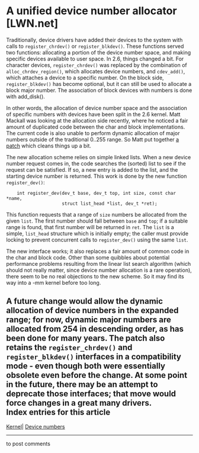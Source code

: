 # A unified device number allocator [LWN.net]

Traditionally, device drivers have added their devices to the system with calls to `register_chrdev()` or `register_blkdev()`. These functions served two functions: allocating a portion of the device number space, and making specific devices available to user space. In 2.6, things changed a bit. For character devices, `register_chrdev()` was replaced by the combination of `alloc_chrdev_region()`, which allocates device numbers, and `cdev_add()`, which attaches a device to a specific number. On the block side, `register_blkdev()` has become optional, but it can still be used to allocate a block major number. The association of block devices with numbers is done with add_disk(). 

In other words, the allocation of device number space and the association of specific numbers with devices have been split in the 2.6 kernel. Matt Mackall was looking at the allocation side recently, where he noticed a fair amount of duplicated code between the char and block implementations. The current code is also unable to perform dynamic allocation of major numbers outside of the traditional 0..255 range. So Matt put together [a patch](/Articles/126743/) which cleans things up a bit. 

The new allocation scheme relies on simple linked lists. When a new device number request comes in, the code searches the (sorted) list to see if the request can be satisfied. If so, a new entry is added to the list, and the starting device number is returned. This work is done by the new function `register_dev()`: 
    
    
        int register_dev(dev_t base, dev_t top, int size, const char *name,
                         struct list_head *list, dev_t *ret);
    

This function requests that a range of `size` numbers be allocated from the given `list`. The first number should fall between `base` and `top`; if a suitable range is found, that first number will be returned in `ret`. The `list` is a simple, `list_head` structure which is initially empty; the caller must provide locking to prevent concurrent calls to `register_dev()` using the same `list`. 

The new interface works; it also replaces a fair amount of common code in the char and block code. Other than some quibbles about potential performance problems resulting from the linear list search algorithm (which should not really matter, since device number allocation is a rare operation), there seem to be no real objections to the new scheme. So it may find its way into a -mm kernel before too long. 

A future change would allow the dynamic allocation of device numbers in the expanded range; for now, dynamic major numbers are allocated from 254 in descending order, as has been done for many years. The patch also retains the `register_chrdev()` and `register_blkdev()` interfaces in a compatibility mode - even though both were essentially obsolete even before the change. At some point in the future, there may be an attempt to deprecate those interfaces; that move would force changes in a great many drivers.  
Index entries for this article  
---  
[Kernel](/Kernel/Index)| [Device numbers](/Kernel/Index#Device_numbers)  
  


* * *

to post comments 
